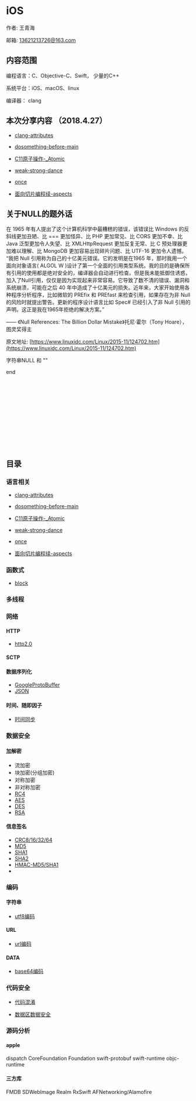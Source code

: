 # iOS


作者: 王青海

邮箱: 13621213726@163.com

## 内容范围

编程语言：C、Objective-C、Swift， 少量的C++

系统平台：iOS、macOS、linux

编译器： clang

## 本次分享内容 （2018.4.27）

- [clang-attributes](resources/md/clang/clang-attributes.md)

- [dosomething-before-main](resources/md/dosomething-before-main.md)

- [C11原子操作-_Atomic](resources/md/C11atomic.md)

- [weak-strong-dance](resources/md/weak-strong-dance.md)

- [once](resources/md/once.md)

- [面向切片编程续-aspects](resources/md/aspects.md)

## 关于NULL的题外话

在 1965 年有人提出了这个计算机科学中最糟糕的错误，该错误比 Windows 的反斜线更加丑陋、比 === 更加怪异、比 PHP 更加常见、比 CORS 更加不幸、比 Java 泛型更加令人失望、比 XMLHttpRequest 更加反复无常、比 C 预处理器更加难以理解、比 MongoDB 更加容易出现碎片问题、比 UTF-16 更加令人遗憾。
“我把 Null 引用称为自己的十亿美元错误。它的发明是在1965 年，那时我用一个面向对象语言( ALGOL W )设计了第一个全面的引用类型系统。我的目的是确保所有引用的使用都是绝对安全的，编译器会自动进行检查。但是我未能抵御住诱惑，加入了Null引用，仅仅是因为实现起来非常容易。它导致了数不清的错误、漏洞和系统崩溃，可能在之后 40 年中造成了十亿美元的损失。近年来，大家开始使用各种程序分析程序，比如微软的 PREfix 和 PREfast 来检查引用，如果存在为非 Null 的风险时就提出警告。更新的程序设计语言比如 Spec# 已经引入了非 Null 引用的声明。这正是我在1965年拒绝的解决方案。” 

—— 《Null References: The Billion Dollar Mistake》托尼·霍尔（Tony Hoare），图灵奖得主

原文地址: [https://www.linuxidc.com/Linux/2015-11/124702.htm](https://www.linuxidc.com/Linux/2015-11/124702.htm)

字符串NULL 和 ""





end

```














```
## 目录

### 语言相关

- [clang-attributes](resources/md/clang/clang-attributes.md)

- [dosomething-before-main](resources/md/dosomething-before-main.md)

- [C11原子操作-_Atomic](resources/md/C11atomic.md)

- [weak-strong-dance](resources/md/weak-strong-dance.md)

- [once](resources/md/once.md)

- [面向切片编程续-aspects](resources/md/aspects.md)


### 函数式

- [block](/resources/md/block.md)

### 多线程

### 网络

#### HTTP
- [http2.0](/resources/md/http2.md)

#### SCTP


#### 数据序列化
- [GoogleProtoBuffer](/resources/md/http2.md)
- [JSON](/resources/md/http2.md)

#### 时间、随即因子
- [时间同步](/resources/md/http2.md)

### 数据安全

#### 加解密
- 流加密
- 块加密(分组加密)
- 对称加密
- 非对称加密
- [RC4](/resources/md/crypt/)
- [AES](/resources/md/crypt/)
- [DES](/resources/md/crypt/)
- [RSA](/resources/md/crypt/)

#### 信息签名
- [CRC8/16/32/64](/resources/md/sign/)
- [MD5](/resources/md/sign/)
- [SHA1](/resources/md/sign/)
- [SHA2](/resources/md/sign/)
- [HMAC-MD5/SHA1](/resources/md/sign/)
- 
### 编码

#### 字符串
- [utf8编码](/resources/md/code/utf8编码.md)

#### URL
- [url编码](/resources/md/code/url编码.md)

#### DATA
- [base64编码](/resources/md/code/base64编码.md)

### 代码安全

- [代码混淆](/resources/md/code/base64编码.md)

- [数据区数据安全](/resources/md/code/base64编码.md)


### 源码分析

#### apple
dispatch
CoreFoundation
Foundation
swift-protobuf
swift-runtime
objc-runtime

#### 三方库
FMDB
SDWebImage
Realm
RxSwift
AFNetworking/Alamofire




